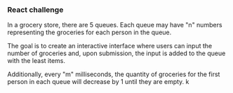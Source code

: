 ### React challenge

In a grocery store, there are 5 queues. Each queue may have "n" numbers representing the groceries for each person in the queue.

The goal is to create an interactive interface where users can input the number of groceries and, upon submission, the input is added to the queue with the least items.

Additionally, every "m" milliseconds, the quantity of groceries for the first person in each queue
will decrease by 1 until they are empty.
k
